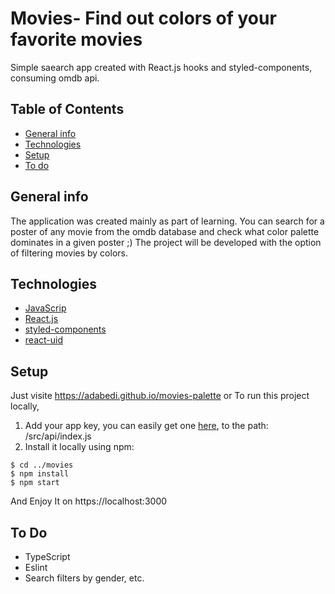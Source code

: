 # Movies- Find out colors of your favorite movies

Simple saearch app created with React.js hooks and styled-components, consuming  omdb api.

## Table of Contents
* [General info](#general-info)
* [Technologies](#technologies)
* [Setup](#setup)
* [To do](#to-do)

## General info
The application was created mainly as part of learning.
You can search for a poster of any movie from the omdb database and check what color palette dominates in a given poster ;)
The project will be developed with the option of filtering movies by colors.

## Technologies
* [JavaScrip](#setup) 
* [React.js](https://reactjs.org/)
* [styled-components](https://www.styled-components.com/)
* [react-uid](https://github.com/thearnica/react-uid)

## Setup
Just visite https://adabedi.github.io/movies-palette
or
To run this project locally,
1. Add your app key, you can easily get one [here](https://www.omdbapi.com/), to the path:
/src/api/index.js
2. Install it locally using npm:
```
$ cd ../movies
$ npm install
$ npm start
```

And Enjoy It on https://localhost:3000

## To Do
* TypeScript
* Eslint
* Search filters by gender, etc.
